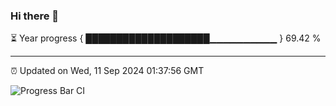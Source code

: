 ### Hi there 👋

⏳ Year progress { ████████████████████▁▁▁▁▁▁▁▁▁▁ } 69.42 %

---

⏰ Updated on Wed, 11 Sep 2024 01:37:56 GMT

![Progress Bar CI](https://github.com/ZhaoGui/ZhaoGui/workflows/Progress%20Bar%20CI/badge.svg)
